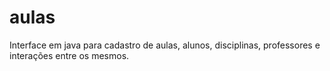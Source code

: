 aulas
=====

Interface em java para cadastro de aulas, alunos, disciplinas, professores e interações entre os mesmos.
